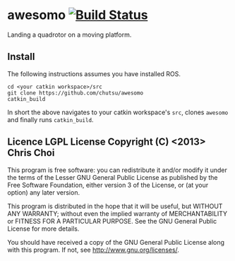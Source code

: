 # awesomo  [![Build Status](https://travis-ci.com/chutsu/awesomo.svg?token=rBkanLVcBxG4QLrq8ybE&branch=master)][1]

Landing a quadrotor on a moving platform.


## Install

The following instructions assumes you have installed ROS.

    cd <your catkin workspace>/src
    git clone https://github.com/chutsu/awesomo
    catkin_build

In short the above navigates to your catkin workspace's `src`, clones `awesomo`
and finally runs `catkin_build`.


## Licence LGPL License Copyright (C) <2013> Chris Choi

This program is free software: you can redistribute it and/or modify it under
the terms of the Lesser GNU General Public License as published by the Free
Software Foundation, either version 3 of the License, or (at your option) any
later version.

This program is distributed in the hope that it will be useful, but WITHOUT ANY
WARRANTY; without even the implied warranty of MERCHANTABILITY or FITNESS FOR
A PARTICULAR PURPOSE.  See the GNU General Public License for more details.

You should have received a copy of the GNU General Public License along with
this program.  If not, see <http://www.gnu.org/licenses/>.


[1]: https://travis-ci.org/chutsu/awesomo
